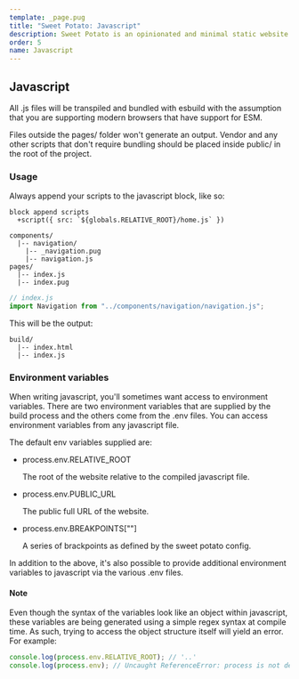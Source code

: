 ```yaml
---
template: _page.pug
title: "Sweet Potato: Javascript"
description: Sweet Potato is an opinionated and minimal static website generator, by We The Collective.
order: 5
name: Javascript
---
```


## Javascript

All .js files will be transpiled and bundled with esbuild with the assumption that you are supporting modern browsers that have support for ESM.

Files outside the pages/ folder won't generate an output.
Vendor and any other scripts that don't require bundling should be placed inside public/ in the root of the project.

### Usage

Always append your scripts to the javascript block, like so:

```pug
block append scripts
  +script({ src: `${globals.RELATIVE_ROOT}/home.js` })
```

```
components/
  |-- navigation/
    |-- _navigation.pug
    |-- navigation.js
pages/
  |-- index.js
  |-- index.pug
```

```js
// index.js
import Navigation from "../components/navigation/navigation.js";
```

This will be the output:

```
build/
  |-- index.html
  |-- index.js
```

### Environment variables

When writing javascript, you'll sometimes want access to environment variables. There are two environment variables that are supplied by the build process and the others come from the .env files. You can access environment variables from any javascript file.

The default env variables supplied are:

- process.env.RELATIVE_ROOT

  The root of the website relative to the compiled javascript file.

- process.env.PUBLIC_URL

  The public full URL of the website.

- process.env.BREAKPOINTS[""]

  A series of brackpoints as defined by the sweet potato config.

In addition to the above, it's also possible to provide additional environment variables to javascript via the various .env files.

#### Note

Even though the syntax of the variables look like an object within javascript, these variables are being generated using a simple regex syntax at compile time. As such, trying to access the object structure itself will yield an error. For example:

```js
console.log(process.env.RELATIVE_ROOT); // '..'
console.log(process.env); // Uncaught ReferenceError: process is not defined
```
